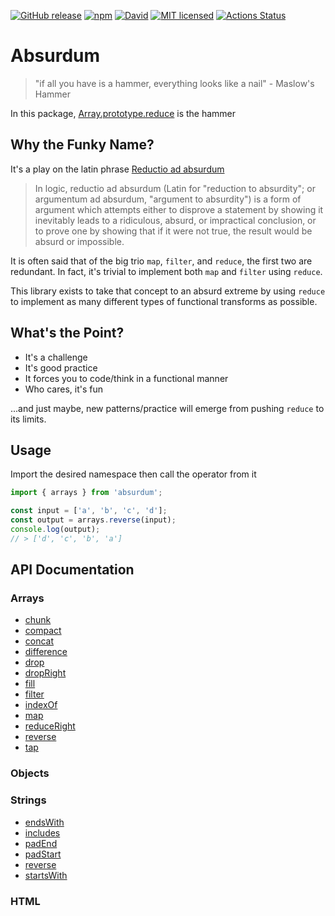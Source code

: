 [![GitHub release](https://img.shields.io/github/release/vanillaes/absurdum.svg)](https://github.com/vanillaes/absurdum/releases)
[![npm](https://img.shields.io/npm/v/absurdum.svg)](https://www.npmjs.com/package/absurdum)
[![David](https://img.shields.io/david/dev/vanillaes/absurdum.svg)](https://david-dm.org/vanillaes/absurdum?type=dev)
[![MIT licensed](https://img.shields.io/badge/license-MIT-blue.svg)](https://raw.githubusercontent.com/vanillaes/absurdum/master/LICENSE)
[![Actions Status](https://github.com/vanillaes/absurdum/workflows/Release/badge.svg)](https://github.com/vanillaes/absurdum/actions)

# Absurdum

> "if all you have is a hammer, everything looks like a nail" - Maslow's Hammer

In this package, [Array.prototype.reduce][] is the hammer

## Why the Funky Name?

It's a play on the latin phrase [Reductio ad absurdum][wikipedia]

> In logic, reductio ad absurdum (Latin for "reduction to absurdity"; or argumentum ad absurdum, "argument to absurdity") is a form of argument which attempts either to disprove a statement by showing it inevitably leads to a ridiculous, absurd, or impractical conclusion, or to prove one by showing that if it were not true, the result would be absurd or impossible.

It is often said that of the big trio `map`, `filter`, and `reduce`, the first two are redundant. In fact, it's trivial to implement both `map` and `filter` using `reduce`.

This library exists to take that concept to an absurd extreme by using `reduce` to implement as many different types of functional transforms as possible.

## What's the Point?

- It's a challenge
- It's good practice
- It forces you to code/think in a functional manner
- Who cares, it's fun

...and just maybe, new patterns/practice will emerge from pushing `reduce` to its limits.

## Usage

Import the desired namespace then call the operator from it

```javascript
import { arrays } from 'absurdum';

const input = ['a', 'b', 'c', 'd'];
const output = arrays.reverse(input);
console.log(output);
// > ['d', 'c', 'b', 'a']
```

## API Documentation

### Arrays

- [chunk][arrays.chunk]
- [compact][arrays.compact]
- [concat][arrays.concat]
- [difference][arrays.difference]
- [drop][arrays.drop]
- [dropRight][arrays.dropRight]
- [fill][arrays.fill]
- [filter][arrays.filter]
- [indexOf][arrays.indexOf]
- [map][arrays.map]
- [reduceRight][arrays.reduceRight]
- [reverse][arrays.reverse]
- [tap][arrays.tap]

[arrays.chunk]: ./docs/arrays/chunk.md
[arrays.compact]: ./docs/arrays/compact.md
[arrays.concat]: ./docs/arrays/concat.md
[arrays.difference]: ./docs/arrays/difference.md
[arrays.drop]: ./docs/arrays/drop.md
[arrays.dropRight]: ./docs/arrays/dropRight.md
[arrays.fill]: ./docs/arrays/fill.md
[arrays.filter]: ./docs/arrays/filter.md
[arrays.indexOf]: ./docs/arrays/indexOf.md
[arrays.map]: ./docs/arrays/map.md
[arrays.reduceRight]: ./docs/arrays/reduceRight.md
[arrays.reverse]: ./docs/arrays/reverse.md
[arrays.tap]: ./docs/arrays/tap.md

### Objects

### Strings

- [endsWith][strings.endswith]
- [includes][strings.includes]
- [padEnd][strings.padEnd]
- [padStart][strings.padStart]
- [reverse][strings.reverse]
- [startsWith][strings.startswith]

[strings.endswith]: ./docs/strings/endsWith.md
[strings.includes]: ./docs/strings/includes.md
[strings.padEnd]: ./docs/strings/padEnd.md
[strings.padStart]: ./docs/strings/padStart.md
[strings.reverse]: ./docs/strings/reverse.md
[strings.startswith]: ./docs/strings/startsWith.md

### HTML

[Array.prototype.reduce]: https://developer.mozilla.org/en-US/docs/Web/JavaScript/Reference/Global_Objects/Array/reduce
[wikipedia]: https://en.wikipedia.org/wiki/Reductio_ad_absurdum
[operator]: https://github.com/evanplaice/absurdum/issues/new?title=Operator([operator])&template=OPERATOR_TEMPLATE.md&labels=enhancement,operator
[type]: https://github.com/evanplaice/absurdum/issues/new?title=Type([typ])&template=TYPE_TEMPLATE.md&labels=enhancement,type
[feature-workflow]:https://www.atlassian.com/git/tutorials/comparing-workflows/feature-branch-workflow
